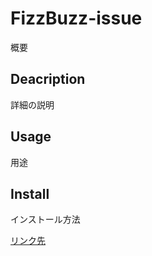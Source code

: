 # FizzBuzz-issue

概要

## Deacription
詳細の説明

## Usage
用途

## Install
インストール方法  

[リンク先](https://wa3.i-3-i.info/word18535.html)

